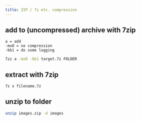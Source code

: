 ```yaml
---
title: ZIP / 7z etc. compression
---
```


## add to (uncompressed) archive with 7zip
```
a = add
-mx0 = no compression
-bb1 = do some logging
```

```bash
7zz a -mx0 -bb1 target.7z FOLDER
```

## extract with 7zip
```bash
7z x filename.7z 
```

## unzip to folder
```bash
unzip images.zip -d images
```
